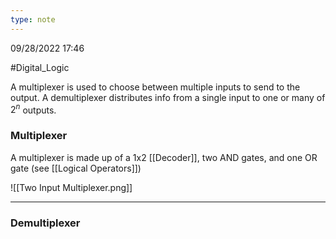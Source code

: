 ```yaml
---
type: note
---
```

09/28/2022 17:46

  #Digital_Logic 

A multiplexer is used to choose between multiple inputs to send to the output.
A demultiplexer distributes info from a single input to one or many of $2^n$ outputs. 

### Multiplexer
A multiplexer is made up of a 1x2 [[Decoder]], two AND gates, and one OR gate (see [[Logical Operators]])

![[Two Input Multiplexer.png]]

---

### Demultiplexer

